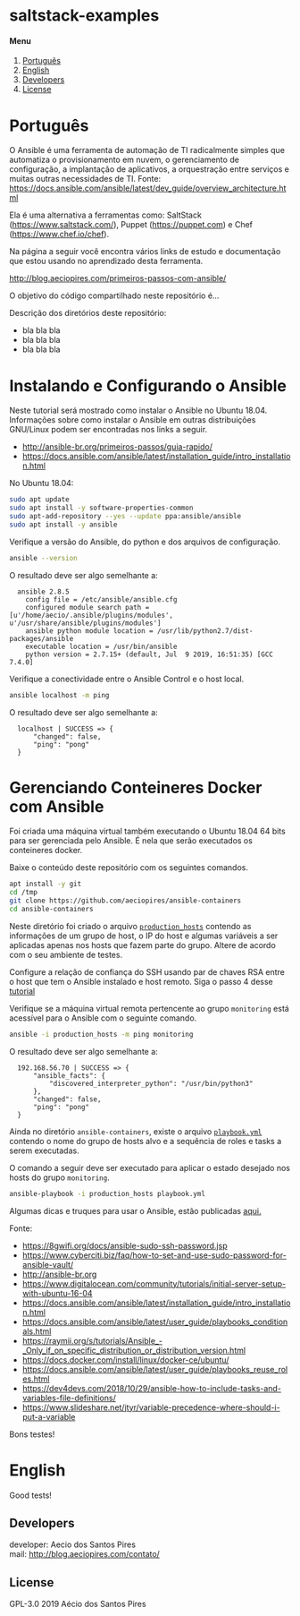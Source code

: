 # saltstack-examples

[Português]: #português
[English]: #english
[Developers]: #developers
[License]: #license

#### Menu

1. [Português][Português]
2. [English][English]
3. [Developers][Developers]
4. [License][License]

# Português

O Ansible é uma ferramenta de automação de TI radicalmente simples que automatiza o provisionamento em nuvem, o gerenciamento de configuração, a implantação de aplicativos, a orquestração entre serviços e muitas outras necessidades de TI. Fonte: https://docs.ansible.com/ansible/latest/dev_guide/overview_architecture.html

Ela é uma alternativa a ferramentas como: SaltStack (https://www.saltstack.com/),
Puppet (https://puppet.com) e Chef (https://www.chef.io/chef).

Na página a seguir você encontra vários links de estudo e documentação que estou
usando no aprendizado desta ferramenta.

http://blog.aeciopires.com/primeiros-passos-com-ansible/

O objetivo do código compartilhado neste repositório é...

Descrição dos diretórios deste repositório:

* bla bla bla
* bla bla bla
* bla bla bla

# Instalando e Configurando o Ansible

Neste tutorial será mostrado como instalar o Ansible no Ubuntu 18.04.
Informações sobre como instalar o Ansible em outras distribuições GNU/Linux podem ser encontradas nos links a seguir.

* http://ansible-br.org/primeiros-passos/guia-rapido/
* https://docs.ansible.com/ansible/latest/installation_guide/intro_installation.html

No Ubuntu 18.04:

```bash
sudo apt update
sudo apt install -y software-properties-common
sudo apt-add-repository --yes --update ppa:ansible/ansible
sudo apt install -y ansible
```

Verifique a versão do Ansible, do python e dos arquivos de configuração.

```bash
ansible --version
```

O resultado deve ser algo semelhante a:

```
  ansible 2.8.5
    config file = /etc/ansible/ansible.cfg
    configured module search path = [u'/home/aecio/.ansible/plugins/modules', u'/usr/share/ansible/plugins/modules']
    ansible python module location = /usr/lib/python2.7/dist-packages/ansible
    executable location = /usr/bin/ansible
    python version = 2.7.15+ (default, Jul  9 2019, 16:51:35) [GCC 7.4.0]
```

Verifique a conectividade entre o Ansible Control e o host local.

```bash
ansible localhost -m ping
```

O resultado deve ser algo semelhante a:

```
  localhost | SUCCESS => {
      "changed": false, 
      "ping": "pong"
  }
```

# Gerenciando Conteineres Docker com Ansible

Foi criada uma máquina virtual também executando o Ubuntu 18.04 64 bits para ser gerenciada pelo Ansible. É nela que serão executados os conteineres docker.

Baixe o conteúdo deste repositório com os seguintes comandos.

```bash
apt install -y git
cd /tmp
git clone https://github.com/aeciopires/ansible-containers
cd ansible-containers
```

Neste diretório foi criado o arquivo [``production_hosts``](https://github.com/aeciopires/ansible-containers/blob/master/production_hosts) contendo as informações de um grupo de host, o IP do host e algumas variáveis a ser aplicadas apenas nos hosts que fazem parte do grupo. Altere de acordo com o seu ambiente de testes.

Configure a relação de confiança do SSH usando par de chaves RSA entre o host que tem o Ansible instalado e host remoto. Siga o passo 4 desse [tutorial](https://www.digitalocean.com/community/tutorials/initial-server-setup-with-ubuntu-16-04#step-four-%E2%80%94-add-public-key-authentication-(recommended))

Verifique se a máquina virtual remota pertencente ao grupo ``monitoring`` está acessível para o Ansible com o seguinte comando.

```bash
ansible -i production_hosts -m ping monitoring
```

O resultado deve ser algo semelhante a:

```
  192.168.56.70 | SUCCESS => {
      "ansible_facts": {
          "discovered_interpreter_python": "/usr/bin/python3"
      }, 
      "changed": false, 
      "ping": "pong"
  }
```

Ainda no diretório ``ansible-containers``, existe o arquivo [``playbook.yml``](https://github.com/aeciopires/ansible-containers/blob/master/playbook.yml) contendo o nome do grupo de hosts alvo e a sequência de roles e tasks a serem executadas.

O comando a seguir deve ser executado para aplicar o estado desejado nos hosts do grupo ``monitoring``.

```bash
ansible-playbook -i production_hosts playbook.yml
```


Algumas dicas e truques para usar o Ansible, estão publicadas [aqui.](http://ansible-br.org/primeiros-passos/guia-rapido/passo-7/)

Fonte:
* https://8gwifi.org/docs/ansible-sudo-ssh-password.jsp
* https://www.cyberciti.biz/faq/how-to-set-and-use-sudo-password-for-ansible-vault/
* http://ansible-br.org
* https://www.digitalocean.com/community/tutorials/initial-server-setup-with-ubuntu-16-04
* https://docs.ansible.com/ansible/latest/installation_guide/intro_installation.html
* https://docs.ansible.com/ansible/latest/user_guide/playbooks_conditionals.html
* https://raymii.org/s/tutorials/Ansible_-_Only_if_on_specific_distribution_or_distribution_version.html
* https://docs.docker.com/install/linux/docker-ce/ubuntu/
* https://docs.ansible.com/ansible/latest/user_guide/playbooks_reuse_roles.html
* https://dev4devs.com/2018/10/29/ansible-how-to-include-tasks-and-variables-file-definitions/
* https://www.slideshare.net/jtyr/variable-precedence-where-should-i-put-a-variable

Bons testes!

# English


Good tests!

## Developers

developer: Aecio dos Santos Pires<br>
mail: http://blog.aeciopires.com/contato/

## License

GPL-3.0 2019 Aécio dos Santos Pires
